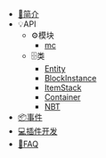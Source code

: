 ﻿- [🔎简介](README)
- 💡API
  - ⚙️模块
    - [mc](Module/mc)
  - 🗄️类
    - [Entity](Class/Entity)
    - [BlockInstance](Class/BlockInstance)
    - [ItemStack](Class/ItemStack)
    - [Container](Class/Container)
    - [NBT](Class/NBT)
- [📦事件](Event)
- [💻插件开发](Dev)
- [📝FAQ](FAQ)